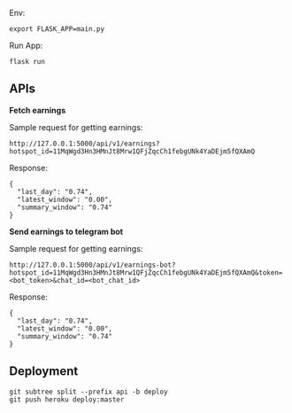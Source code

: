 Env: 

```
export FLASK_APP=main.py
```

Run App:

```
flask run
```

## APIs

**Fetch earnings**

Sample request for getting earnings: 

```
http://127.0.0.1:5000/api/v1/earnings?hotspot_id=11MqWgd3Hn3HMnJt8Mrw1QFjZqcCh1febgUNk4YaDEjm5fQXAmQ
```

Response:

```
{
  "last_day": "0.74",
  "latest_window": "0.00",
  "summary_window": "0.74"
}
```

**Send earnings to telegram bot**

Sample request for getting earnings: 

```
http://127.0.0.1:5000/api/v1/earnings-bot?hotspot_id=11MqWgd3Hn3HMnJt8Mrw1QFjZqcCh1febgUNk4YaDEjm5fQXAmQ&token=<bot_token>&chat_id=<bot_chat_id>
```

Response:

```
{
  "last_day": "0.74",
  "latest_window": "0.00",
  "summary_window": "0.74"
}
```

## Deployment

```
git subtree split --prefix api -b deploy
git push heroku deploy:master
```